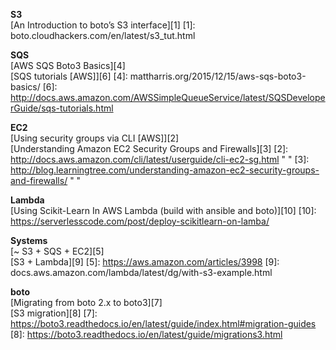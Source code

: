 **S3**  
[An Introduction to boto’s S3 interface][1]
[1]: boto.cloudhackers.com/en/latest/s3_tut.html

**SQS**  
[AWS SQS Boto3 Basics][4]  
[SQS tutorials [AWS]][6]
[4]: mattharris.org/2015/12/15/aws-sqs-boto3-basics/
[6]: http://docs.aws.amazon.com/AWSSimpleQueueService/latest/SQSDeveloperGuide/sqs-tutorials.html

**EC2**  
[Using security groups via CLI [AWS]][2]  
[Understanding Amazon EC2 Security Groups and Firewalls][3]
[2]: http://docs.aws.amazon.com/cli/latest/userguide/cli-ec2-sg.html " "
[3]: http://blog.learningtree.com/understanding-amazon-ec2-security-groups-and-firewalls/ " "

**Lambda**  
[Using Scikit-Learn In AWS Lambda (build with ansible and boto)][10]
[10]: https://serverlesscode.com/post/deploy-scikitlearn-on-lamba/

**Systems**  
[~ S3 + SQS + EC2][5]  
[S3 + Lambda][9]
[5]: https://aws.amazon.com/articles/3998
[9]: docs.aws.amazon.com/lambda/latest/dg/with-s3-example.html

**boto**  
[Migrating from boto 2.x to boto3][7]  
[S3 migration][8]
[7]: https://boto3.readthedocs.io/en/latest/guide/index.html#migration-guides
[8]: https://boto3.readthedocs.io/en/latest/guide/migrations3.html
